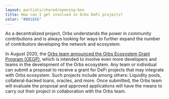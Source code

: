 ```yaml
---
layout: partials/shared/opening-box
title: How can I get involved in Orbs DeFi projects?
color: "#B01EE6"
---
```


As a decentralized project, Orbs understands the power in community contributions and is always looking for ways to further expand the number of contributors developing the network and ecosystem.

In August 2020, the [Orbs team announced the Orbs Ecosystem Grant Program (OEGP)](white-papers/orbs-grant-program), which is intended to involve even more developers and teams in the development of the Orbs ecosystem.
Any team or individual can submit a proposal to receive a grant for DeFi projects that may integrate with Orbs ecosystem. Such projects include among others: Liquidity pools, collateral-backed loans, oracles, and more. Once submitted, the Orbs team will evaluate the proposal and approved applications will have the means to carry out their project in collaboration with the Orbs team.
